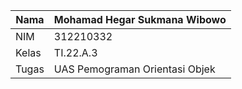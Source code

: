 | Nama        | Mohamad Hegar Sukmana Wibowo   |
| ----------- | -----------                    |
| NIM         | 312210332                      |
| Kelas       | TI.22.A.3                      |
| Tugas       | UAS Pemograman Orientasi Objek |
